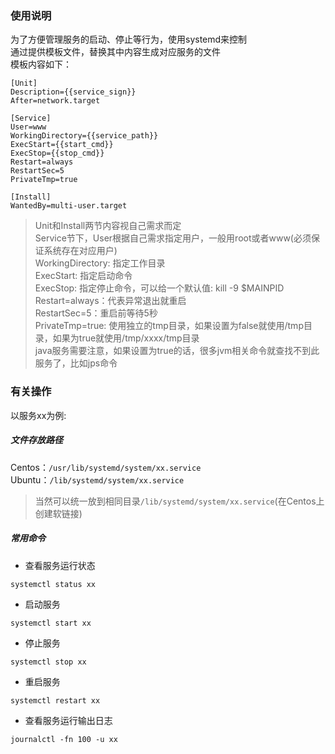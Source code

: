 ### 使用说明
为了方便管理服务的启动、停止等行为，使用systemd来控制  
通过提供模板文件，替换其中内容生成对应服务的文件  
模板内容如下：  
```
[Unit]
Description={{service_sign}}
After=network.target

[Service]
User=www
WorkingDirectory={{service_path}}
ExecStart={{start_cmd}}
ExecStop={{stop_cmd}}
Restart=always
RestartSec=5
PrivateTmp=true

[Install]
WantedBy=multi-user.target
```
> Unit和Install两节内容视自己需求而定  
> Service节下，User根据自己需求指定用户，一般用root或者www(必须保证系统存在对应用户)  
> WorkingDirectory: 指定工作目录  
> ExecStart: 指定启动命令  
> ExecStop: 指定停止命令，可以给一个默认值: kill -9 $MAINPID
> Restart=always：代表异常退出就重启  
> RestartSec=5：重启前等待5秒  
> PrivateTmp=true: 使用独立的tmp目录，如果设置为false就使用/tmp目录，如果为true就使用/tmp/xxxx/tmp目录  
> java服务需要注意，如果设置为true的话，很多jvm相关命令就查找不到此服务了，比如jps命令  

### 有关操作
以服务xx为例:  

##### 文件存放路径
Centos：```/usr/lib/systemd/system/xx.service```  
Ubuntu：```/lib/systemd/system/xx.service```  
> 当然可以统一放到相同目录```/lib/systemd/system/xx.service```(在Centos上创建软链接)  

##### 常用命令
* 查看服务运行状态
```
systemctl status xx
```
* 启动服务
```
systemctl start xx
```
* 停止服务
```
systemctl stop xx
```
* 重启服务
```
systemctl restart xx
```
* 查看服务运行输出日志
```
journalctl -fn 100 -u xx
```
